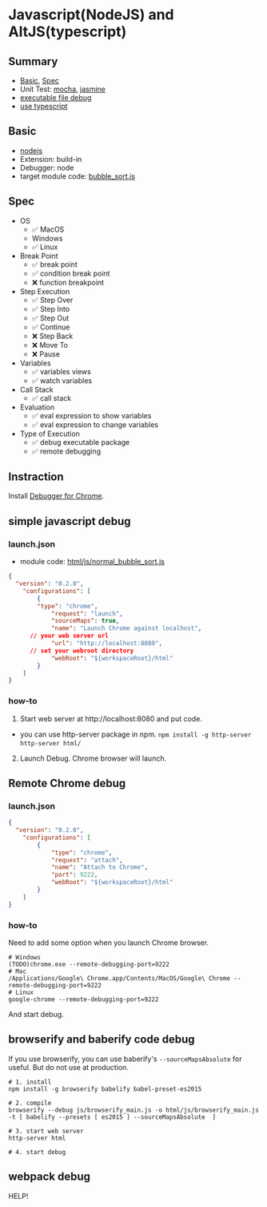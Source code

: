 <!-- vim: ts=2 sw=2 expandtab
-->
# Javascript(NodeJS) and AltJS(typescript)

## Summary

* [Basic](#basic), [Spec](#spec)
* Unit Test: [mocha](#mocha-unit-test-framework), [jasmine](#jasmine)
* [executable file debug](#executable-file-debug)
* [use typescript](#use-typescript)

## Basic

* [nodejs](https://nodejs.org/)
* Extension: build-in
* Debugger: node
* target module code: [bubble_sort.js](bubble_sort.js)

## Spec

* OS
	* ✅ MacOS
	*  Windows
	* ✅ Linux
* Break Point
	* ✅ break point
	* ✅ condition break point
	* ❌ function breakpoint
* Step Execution
	* ✅ Step Over
	* ✅ Step Into
	* ✅ Step Out
	* ✅ Continue
	* ❌ Step Back
	* ❌ Move To
	* ❌ Pause
* Variables
	* ✅ variables views
	* ✅ watch variables
* Call Stack
	* ✅ call stack
* Evaluation
	* ✅ eval expression to show variables
	* ✅ eval expression to change variables
* Type of Execution
	* ✅ debug executable package
	* ✅ remote debugging

## Instraction

Install [Debugger for Chrome](https://marketplace.visualstudio.com/items?itemName=msjsdiag.debugger-for-chrome).

## simple javascript debug

### launch.json

* module code: [html/js/normal_bubble_sort.js](html/js/normal_bubble_sort.js)

```json
{
  "version": "0.2.0",
	"configurations": [
		{
    	"type": "chrome",
			"request": "launch",
			"sourceMaps": true,
			"name": "Launch Chrome against localhost",
      // your web server url
			"url": "http://localhost:8080",
      // set your webroot directory
			"webRoot": "${workspaceRoot}/html"
		}
	]
}
```

### how-to

1. Start web server at http://localhost:8080 and put code.
  * you can use http-server package in npm. `npm install -g http-server` `http-server html/`
2. Launch Debug. Chrome browser will launch.

## Remote Chrome debug

### launch.json

```json
{
  "version": "0.2.0",
	"configurations": [
		{
			"type": "chrome",
			"request": "attach",
			"name": "Attach to Chrome",
			"port": 9222,
			"webRoot": "${workspaceRoot}/html"
		}
	]
}
```

### how-to

Need to add some option when you launch Chrome browser.

```
# Windows
(TODO)chrome.exe --remote-debugging-port=9222
# Mac
/Applications/Google\ Chrome.app/Contents/MacOS/Google\ Chrome --remote-debugging-port=9222
# Linux
google-chrome --remote-debugging-port=9222
```

And start debug.

## browserify and baberify code debug

If you use browserify, you can use baberify's `--sourceMapsAbsolute` for useful. But do not use at production.

```
# 1. install
npm install -g browserify babelify babel-preset-es2015

# 2. compile
browserify --debug js/browserify_main.js -o html/js/browserify_main.js -t [ babelify --presets [ es2015 ] --sourceMapsAbsolute  ]

# 3. start web server
http-server html

# 4. start debug
```

## webpack debug

HELP!

